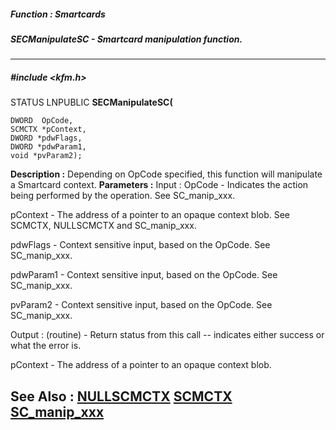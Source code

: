 ##### Function : Smartcards
##### SECManipulateSC - Smartcard manipulation function.
---
##### #include <kfm.h>
STATUS LNPUBLIC **SECManipulateSC(**

	DWORD  OpCode,
	SCMCTX *pContext,
	DWORD *pdwFlags,
	DWORD *pdwParam1,
	void *pvParam2);
**Description :**
Depending on OpCode specified, this function will manipulate a Smartcard 
context.
**Parameters :**
Input :
OpCode  -  Indicates the action being performed by the operation.  See SC_manip_xxx.

pContext  -  The address of a pointer to an opaque context blob.  See SCMCTX, NULLSCMCTX and SC_manip_xxx.

pdwFlags  -  Context sensitive input, based on the OpCode.  See SC_manip_xxx.

pdwParam1  -  Context sensitive input, based on the OpCode.  See SC_manip_xxx.

pvParam2  -  Context sensitive input, based on the OpCode.  See SC_manip_xxx.

Output :
(routine)  -  Return status from this call -- indicates either success or what the error is. 


pContext  -  The address of a pointer to an opaque context blob.

**See Also :**
[NULLSCMCTX](D:/md_files/NULLSCMCTX.md)
[SCMCTX](D:/md_files/SCMCTX.md)
[SC_manip_xxx](D:/md_files/SC_manip_xxx.md)
---
